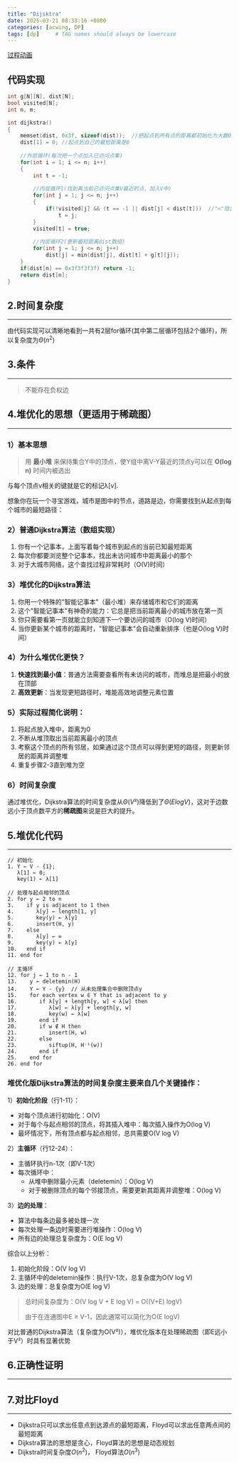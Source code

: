 ```yaml
---
title: "Dijsktra"
date: 2025-03-21 08:33:16 +0800
categories: [acwing, DP]
tags: [dp]     # TAG names should always be lowercase
---
```


[过程动画](https://www.bilibili.com/video/BV1uT4y1p7Jy?vd_source=3bdded820f6a4ab7fb95ff48d96608df)

代码实现
---
```c++
int g[N][N], dist[N];
bool visited[N];
int n, m;

int dijkstra()
{
    memset(dist, 0x3f, sizeof(dist));  //把起点到所有点的距离都初始化为大数0x3f
    dist[1] = 0; //起点到自己的最短距离是0
    
    //外层循环(每次把一个点加入已访问点集)
    for(int i = 1; i <= n; i++)   
    {
        int t = -1;
        
        //内层循环1(找到离当前已访问点集V最近的点，加入V中)
        for(int j = 1; j <= n; j++)  
        {
            if(!visited[j] && (t == -1 || dist[j] < dist[t]))  //"<"隐含地排除了所有与已访问点集暂无边连接(dist[j]=0x3f)的点
                t = j;
        }
        visited[t] = true;
        
        //内层循环2(更新最短距离dist数组)
        for(int j = 1; j <= n; j++)  
            dist[j] = min(dist[j], dist[t] + g[t][j]);
    }
    if(dist[n] == 0x3f3f3f3f) return -1;
    return dist[n];
}
```

2.时间复杂度
---
---

由代码实现可以清晰地看到一共有2层for循环\(其中第二层循环包括2个循环)，所以复杂度为$\Theta(n^2)$

3.条件
---
---
>不能存在负权边

4.堆优化的思想（更适用于稀疏图）
---
---

### 1）基本思想

>用 **最小堆** 来保持集合Y中的顶点，使Y组中离V-Y最近的顶点y可以在 **O(log n)** 时间内被选出

与每个顶点v相关的键就是它的标记λ\[v].

想象你在玩一个寻宝游戏，城市是图中的节点，道路是边，你需要找到从起点到每个城市的最短路径：

### 2）普通Dijkstra算法（数组实现）
1. 你有一个记事本，上面写着每个城市到起点的当前已知最短距离
2. 每次你都要浏览整个记事本，找出未访问城市中距离最小的那个
3. 对于大城市网络，这个查找过程非常耗时（O(V)时间）

### 3）堆优化的Dijkstra算法
1. 你用一个特殊的"智能记事本"（最小堆）来存储城市和它们的距离
2. 这个"智能记事本"有神奇的能力：它总是把当前距离最小的城市放在第一页
3. 你只需要看第一页就能立刻知道下一个要访问的城市（O(log V)时间）
4. 当你更新某个城市的距离时，"智能记事本"会自动重新排序（也是O(log V)时间）

### 4）为什么堆优化更快？
1. **快速找到最小值**：普通方法需要查看所有未访问的城市，而堆总是把最小的放在顶部
2. **高效更新**：当发现更短路径时，堆能高效地调整元素位置

### 5）实际过程简化说明：
1. 将起点放入堆中，距离为0
2. 不断从堆顶取出当前距离最小的顶点
3. 考察这个顶点的所有邻居，如果通过这个顶点可以得到更短的路径，则更新邻居的距离并调整堆
4. 重复步骤2-3直到堆为空

### 6）时间复杂度
通过堆优化，Dijkstra算法的时间复杂度从$\Theta(V²)$降低到了$\Theta(E log V)$，这对于边数远小于顶点数平方的**稀疏图**来说是巨大的提升。

5.堆优化代码
---
---
```pseudocode
// 初始化
1. Y ← V - {1};
   λ[1] ← 0;
   key(1) ← λ[1]

// 处理与起点相邻的顶点
2. for y ← 2 to n
3.    if y is adjacent to 1 then
4.       λ[y] ← length[1, y]
5.       key(y) ← λ[y]
6.       insert(H, y)
7.    else
8.       λ[y] ← ∞
9.       key(y) ← λ[y]
10.   end if
11. end for

// 主循环
12. for j ← 1 to n - 1
13.    y ← deletemin(H)
14.    Y ← Y - {y}  // 从未处理集合中删除顶点y
15.    for each vertex w ∈ Y that is adjacent to y
16.       if λ[y] + length[y, w] < λ[w] then
17.          λ[w] ← λ[y] + length[y, w]
18.          key(w) ← λ[w]
19.       end if
20.       if w ∉ H then 
21.          insert(H, w)
22.       else 
23.          siftup(H, H⁻¹(w))
24.       end if
25.    end for
26. end for
```
### 堆优化版Dijkstra算法的时间复杂度主要来自几个关键操作：

1）**初始化阶段**（行1-11）：
  - 对每个顶点进行初始化：O(V)
  - 对于每个与起点相邻的顶点，将其插入堆中：每次插入操作为O(log V)
  - 最坏情况下，所有顶点都与起点相邻，总共需要O(V log V)

2）**主循环**（行12-24）：
  - 主循环执行n-1次（即V-1次）
  - 每次循环中：
    - 从堆中删除最小元素（deletemin）：O(log V)
    - 对于被删除顶点的每个邻接顶点，需要更新其距离并调整堆：O(log V)

3）**边的处理**：
  - 算法中每条边最多被处理一次
  - 每次处理一条边时需要进行堆操作：O(log V)
  - 所有边的处理总复杂度为：O(E log V)

综合以上分析：
1) 初始化阶段：O(V log V)
2) 主循环中的deletemin操作：执行V-1次，总复杂度为O(V log V)
3) 边的处理：总复杂度为O(E log V)

> 总时间复杂度为：O(V log V + E log V) = O\((V+E) logV)
> 
> 由于在连通图中E ≥ V-1，因此通常可以简化为O(E logV)

对比普通的Dijkstra算法（复杂度为O(V²)），堆优化版本在处理稀疏图（即E远小于V²）时具有显著优势


6.正确性证明
---
---


7.对比Floyd
---
---
- Dijkstra只可以求出任意点到达源点的最短距离，Floyd可以求出任意两点间的最短距离
- Dijkstra算法的思想是贪心，Floyd算法的思想是动态规划
- Dijkstra时间复杂度$O(n^2)$， Floyd算法$O(n^3)$
